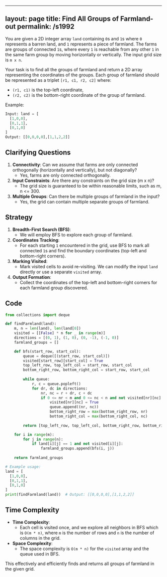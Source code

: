 
---
layout: page
title:  Find All Groups of Farmland-out
permalink: /s1992
---
You are given a 2D integer array `land` containing `0`s and `1`s where `0` represents a barren land, and `1` represents a piece of farmland. The farms are groups of connected `1`s, where every `1` is reachable from any other `1` in the same farm group by moving horizontally or vertically. The input grid size is `m x n`.

Your task is to find all the groups of farmland and return a 2D array representing the coordinates of the groups. Each group of farmland should be represented as a triplet `[r1, c1, r2, c2]` where:
- `(r1, c1)` is the top-left coordinate,
- `(r2, c2)` is the bottom-right coordinate of the group of farmland.

Example:
```python
Input: land = [
  [1,0,0],
  [0,1,1],
  [0,1,0]
]
Output: [[0,0,0,0],[1,1,2,2]]
```

## Clarifying Questions
1. **Connectivity**: Can we assume that farms are only connected orthogonally (horizontally and vertically), but not diagonally?
   - Yes, farms are only connected orthogonally.
2. **Input Constraints**: Are there any constraints on the grid size (m x n)?
   - The grid size is guaranteed to be within reasonable limits, such as m, n <= 300.
3. **Multiple Groups**: Can there be multiple groups of farmland in the input?
   - Yes, the grid can contain multiple separate groups of farmland.

## Strategy

1. **Breadth-First Search (BFS)**:
   - We will employ BFS to explore each group of farmland.
2. **Coordinates Tracking**:
   - For each starting `1` encountered in the grid, use BFS to mark all connected `1`s and find the boundary coordinates (top-left and bottom-right corners).
3. **Marking Visited**:
   - Mark visited cells to avoid re-visiting. We can modify the input `land` directly or use a separate `visited` array.
4. **Output Formation**:
   - Collect the coordinates of the top-left and bottom-right corners for each farmland group discovered.

## Code

```python
from collections import deque

def findFarmland(land):
    m, n = len(land), len(land[0])
    visited = [[False] * n for _ in range(m)]
    directions = [(0, 1), (1, 0), (0, -1), (-1, 0)]
    farmland_groups = []

    def bfs(start_row, start_col):
        queue = deque([(start_row, start_col)])
        visited[start_row][start_col] = True
        top_left_row, top_left_col = start_row, start_col
        bottom_right_row, bottom_right_col = start_row, start_col
        
        while queue:
            r, c = queue.popleft()
            for dr, dc in directions:
                nr, nc = r + dr, c + dc
                if 0 <= nr < m and 0 <= nc < n and not visited[nr][nc] and land[nr][nc] == 1:
                    visited[nr][nc] = True
                    queue.append((nr, nc))
                    bottom_right_row = max(bottom_right_row, nr)
                    bottom_right_col = max(bottom_right_col, nc)
        
        return [top_left_row, top_left_col, bottom_right_row, bottom_right_col]

    for i in range(m):
        for j in range(n):
            if land[i][j] == 1 and not visited[i][j]:
                farmland_groups.append(bfs(i, j))
    
    return farmland_groups

# Example usage:
land = [
  [1,0,0],
  [0,1,1],
  [0,1,0]
]
print(findFarmland(land))  # Output: [[0,0,0,0],[1,1,2,2]]
```

## Time Complexity
- **Time Complexity**:
  - Each cell is visited once, and we explore all neighbors in BFS which is `O(m * n)`, where `m` is the number of rows and `n` is the number of columns in the grid.
- **Space Complexity**:
  - The space complexity is `O(m * n)` for the `visited` array and the queue used in BFS.

This effectively and efficiently finds and returns all groups of farmland in the given grid.
